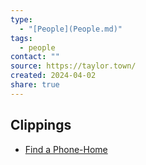 ```yaml
---
type:
  - "[People](People.md)"
tags:
  - people
contact: ""
source: https://taylor.town/
created: 2024-04-02
share: true
---
```


## Clippings
- [Find a Phone-Home](../../Find%20a%20Phone-Home.md)

